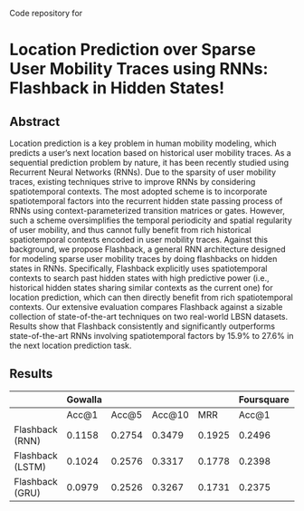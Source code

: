 Code repository for

# Location Prediction over Sparse User Mobility Traces using RNNs: Flashback in Hidden States!

## Abstract
Location prediction is a key problem in human
mobility modeling, which predicts a user’s next location
 based on historical user mobility traces. As
a sequential prediction problem by nature, it has
been recently studied using Recurrent Neural Networks
 (RNNs). Due to the sparsity of user mobility
 traces, existing techniques strive to improve
RNNs by considering spatiotemporal contexts. The
most adopted scheme is to incorporate spatiotemporal
 factors into the recurrent hidden state passing
 process of RNNs using context-parameterized
transition matrices or gates. However, such a
scheme oversimplifies the temporal periodicity and
spatial regularity of user mobility, and thus cannot
fully benefit from rich historical spatiotemporal
contexts encoded in user mobility traces. Against
this background, we propose Flashback, a general
RNN architecture designed for modeling sparse
user mobility traces by doing flashbacks on hidden
states in RNNs. Specifically, Flashback explicitly
uses spatiotemporal contexts to search past
hidden states with high predictive power (i.e., historical
 hidden states sharing similar contexts as
the current one) for location prediction, which can
then directly benefit from rich spatiotemporal contexts.
 Our extensive evaluation compares Flashback
 against a sizable collection of state-of-the-art
techniques on two real-world LBSN datasets. Results
show that Flashback consistently and significantly
outperforms state-of-the-art RNNs involving
spatiotemporal factors by 15.9% to 27.6% in the
next location prediction task.

## Results

|                  | Gowalla |        |        |        | Foursquare |        |        |        |
|------------------|---------|--------|--------|--------|------------|--------|--------|--------|
|                  | Acc@1   | Acc@5  | Acc@10 | MRR    | Acc@1      | Acc@5  | Acc@10 | MRR    |
| Flashback (RNN)  | 0.1158  | 0.2754 | 0.3479 | 0.1925 | 0.2496     | 0.5399 | 0.6236 | 0.3805 |
| Flashback (LSTM) | 0.1024  | 0.2576 | 0.3317 | 0.1778 | 0.2398     | 0.5169 | 0.6014 | 0.3654 |
| Flashback (GRU)  | 0.0979  | 0.2526 | 0.3267 | 0.1731 | 0.2375     | 0.5154 | 0.6003 | 0.3631 |
